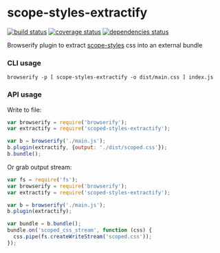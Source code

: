 # scope-styles-extractify

[![build status][build-badge]][build-href]
[![coverage status][coverage-badge]][coverage-href]
[![dependencies status][deps-badge]][deps-href]

Browserify plugin to extract [scope-styles](https://github.com/rtsao/scope-styles) css into an external bundle

### CLI usage

```
browserify -p [ scope-styles-extractify -o dist/main.css ] index.js
```

### API usage

Write to file:
```javascript
var browserify = require('browserify');
var extractify = require('scoped-styles-extractify');

var b = browserify('./main.js');
b.plugin(extractify, {output: './dist/scoped.css'});
b.bundle();
```

Or grab output stream:
```javascript
var fs = require('fs');
var browserify = require('browserify');
var extractify = require('scoped-styles-extractify');

var b = browserify('./main.js');
b.plugin(extractify);

var bundle = b.bundle();
bundle.on('scoped_css_stream', function (css) {
  css.pipe(fs.createWriteStream('scoped.css'));
});
```

[build-badge]: https://travis-ci.org/rtsao/scope-styles-extractify.svg?branch=master
[build-href]: https://travis-ci.org/rtsao/scope-styles-extractify
[coverage-badge]: https://coveralls.io/repos/rtsao/scope-styles-extractify/badge.svg?branch=master&service=github
[coverage-href]: https://coveralls.io/github/rtsao/scope-styles-extractify?branch=master
[deps-badge]: https://david-dm.org/rtsao/scope-styles-extractify.svg
[deps-href]: https://david-dm.org/rtsao/scope-styles-extractify
